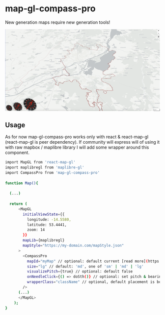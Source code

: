 # map-gl-compass-pro
New generation maps require new generation tools! 

![Screen](https://raw.githubusercontent.com//jedluk/random/master/compass-pro/compass.png)


## Usage
As for now map-gl-compass-pro works only with react & react-map-gl (react-map-gl is peer dependency). If community will express will of using it with raw mapbox / maplibre library I will add some wrapper around this component.

```sh
import MapGL from 'react-map-gl'
import maplibregl from 'maplibre-gl'
import CompassPro from 'map-gl-compass-pro'

function Map(){

  (...)

  return (
      <MapGL
        initialViewState={{
          longitude: -14.5580,
          latitude: 53.4441,
          zoom: 14
        }}
        mapLib={maplibregl}
        mapStyle="https://my-domain.com/mapStyle.json"
      >
        <CompassPro 
          mapId="myMap" // optional: default current [read more](https://visgl.github.io/react-map-gl/docs/api-reference/map#id)
          size="lg" // default: 'md', one of 'sm' | 'md' | 'lg'
          visualizePitch={true} // optional: default false
          onNeedleClick={() => doSth()} // optional: set pitch & bearing to 0
          wrapperClass="className" // optional, default placement is bottom left corner (absolutely positioned)
        />
      (...)    
      </MapGL>
    );
}

```